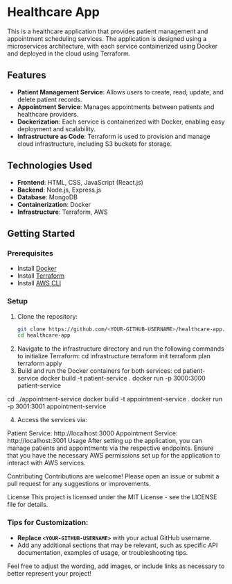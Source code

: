 # Healthcare App

This is a healthcare application that provides patient management and appointment scheduling services. The application is designed using a microservices architecture, with each service containerized using Docker and deployed in the cloud using Terraform.

## Features

- **Patient Management Service**: Allows users to create, read, update, and delete patient records.
- **Appointment Service**: Manages appointments between patients and healthcare providers.
- **Dockerization**: Each service is containerized with Docker, enabling easy deployment and scalability.
- **Infrastructure as Code**: Terraform is used to provision and manage cloud infrastructure, including S3 buckets for storage.

## Technologies Used

- **Frontend**: HTML, CSS, JavaScript (React.js)
- **Backend**: Node.js, Express.js
- **Database**: MongoDB
- **Containerization**: Docker
- **Infrastructure**: Terraform, AWS

## Getting Started

### Prerequisites

- Install [Docker](https://www.docker.com/get-started)
- Install [Terraform](https://www.terraform.io/downloads.html)
- Install [AWS CLI](https://aws.amazon.com/cli/)

### Setup

1. Clone the repository:
   ```bash
   git clone https://github.com/<YOUR-GITHUB-USERNAME>/healthcare-app.git
   cd healthcare-app

2. Navigate to the infrastructure directory and run the following commands to initialize Terraform:
   cd infrastructure
   terraform init
   terraform plan
   terraform apply
3. Build and run the Docker containers for both services:
   cd patient-service
   docker build -t patient-service .
   docker run -p 3000:3000 patient-service

  cd ../appointment-service
  docker build -t appointment-service .
  docker run -p 3001:3001 appointment-service

4. Access the services via:

Patient Service: http://localhost:3000
Appointment Service: http://localhost:3001
Usage
After setting up the application, you can manage patients and appointments via the respective endpoints. Ensure that you have the necessary AWS permissions set up for the application to interact with AWS services.

Contributing
Contributions are welcome! Please open an issue or submit a pull request for any suggestions or improvements.

License
This project is licensed under the MIT License - see the LICENSE file for details.

### Tips for Customization:
- **Replace `<YOUR-GITHUB-USERNAME>`** with your actual GitHub username.
- Add any additional sections that may be relevant, such as specific API documentation, examples of usage, or troubleshooting tips.

Feel free to adjust the wording, add images, or include links as necessary to better represent your project!


